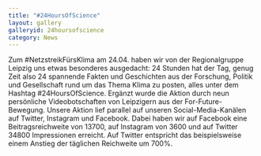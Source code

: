 ```yaml
---
title: "#24HoursOfScience"
layout: gallery
galleryid: 24hoursofscience
category: News
---
```


Zum #NetzstreikFürsKlima am 24.04. haben wir von der Regionalgruppe Leipzig uns etwas besonderes ausgedacht: 24 Stunden hat der Tag, genug Zeit also 24 spannende Fakten und Geschichten aus der Forschung, Politik und Gesellschaft rund um das Thema Klima zu posten, alles unter dem Hashtag #24HoursOfScience. Ergänzt wurde die Aktion durch neun persönliche Videobotschaften von Leipzigern aus der For-Future-Bewegung.
Unsere Aktion lief parallel auf unseren Social-Media-Kanälen auf Twitter, Instagram und Facebook. Dabei haben wir auf Facebook eine Beitragsreichweite von 13700, auf Instagram von 3600 und auf Twitter 34800 Impressionen erreicht. Auf Twitter entspricht das beispielsweise einem Anstieg der täglichen Reichweite um 700%.

